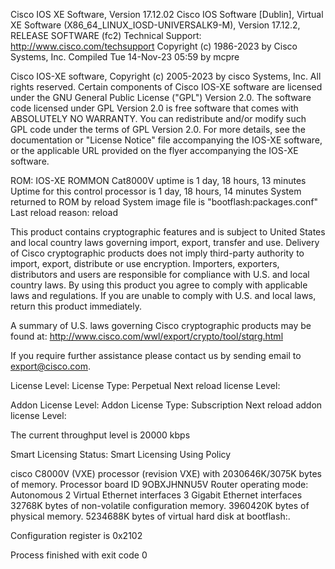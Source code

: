 Cisco IOS XE Software, Version 17.12.02
Cisco IOS Software [Dublin], Virtual XE Software (X86_64_LINUX_IOSD-UNIVERSALK9-M), Version 17.12.2, RELEASE SOFTWARE (fc2)
Technical Support: http://www.cisco.com/techsupport
Copyright (c) 1986-2023 by Cisco Systems, Inc.
Compiled Tue 14-Nov-23 05:59 by mcpre


Cisco IOS-XE software, Copyright (c) 2005-2023 by cisco Systems, Inc.
All rights reserved.  Certain components of Cisco IOS-XE software are
licensed under the GNU General Public License ("GPL") Version 2.0.  The
software code licensed under GPL Version 2.0 is free software that comes
with ABSOLUTELY NO WARRANTY.  You can redistribute and/or modify such
GPL code under the terms of GPL Version 2.0.  For more details, see the
documentation or "License Notice" file accompanying the IOS-XE software,
or the applicable URL provided on the flyer accompanying the IOS-XE
software.


ROM: IOS-XE ROMMON
Cat8000V uptime is 1 day, 18 hours, 13 minutes
Uptime for this control processor is 1 day, 18 hours, 14 minutes
System returned to ROM by reload
System image file is "bootflash:packages.conf"
Last reload reason: reload



This product contains cryptographic features and is subject to United
States and local country laws governing import, export, transfer and
use. Delivery of Cisco cryptographic products does not imply
third-party authority to import, export, distribute or use encryption.
Importers, exporters, distributors and users are responsible for
compliance with U.S. and local country laws. By using this product you
agree to comply with applicable laws and regulations. If you are unable
to comply with U.S. and local laws, return this product immediately.

A summary of U.S. laws governing Cisco cryptographic products may be found at:
http://www.cisco.com/wwl/export/crypto/tool/stqrg.html

If you require further assistance please contact us by sending email to
export@cisco.com.

License Level: 
License Type: Perpetual
Next reload license Level: 

Addon License Level: 
Addon License Type: Subscription
Next reload addon license Level: 

The current throughput level is 20000 kbps 


Smart Licensing Status: Smart Licensing Using Policy

cisco C8000V (VXE) processor (revision VXE) with 2030646K/3075K bytes of memory.
Processor board ID 9OBXJHNNU5V
Router operating mode: Autonomous
2 Virtual Ethernet interfaces
3 Gigabit Ethernet interfaces
32768K bytes of non-volatile configuration memory.
3960420K bytes of physical memory.
5234688K bytes of virtual hard disk at bootflash:.

Configuration register is 0x2102


Process finished with exit code 0

